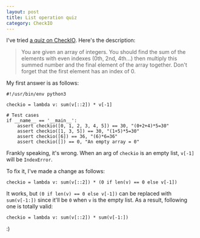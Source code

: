 ```yaml
---
layout: post
title: List operation quiz
category: CheckIO
---
```


I've tried [a quiz on CheckIO](http://www.checkio.org/mission/even-last/). Here's the description:

> You are given an array of integers. You should find the sum of the elements with even indexes (0th, 2nd, 4th...) then multiply this summed number and the final element of the array together. Don't forget that the first element has an index of 0.

My first answer is as follows:

	#!/usr/bin/env python3

	checkio = lambda v: sum(v[::2]) * v[-1]

	# Test cases
	if __name__ == '__main__':
		assert checkio([0, 1, 2, 3, 4, 5]) == 30, "(0+2+4)*5=30"
		assert checkio([1, 3, 5]) == 30, "(1+5)*5=30"
		assert checkio([6]) == 36, "(6)*6=36"
		assert checkio([]) == 0, "An empty array = 0"

Frankly speaking, it's wrong. When an arg of `checkio` is an empty list, `v[-1]` will be `IndexError`.

To fix it, I've made a change as follows:

	checkio = lambda v: sum(v[::2]) * (0 if len(v) == 0 else v[-1])

It works, but `(0 if len(v) == 0 else v[-1])` can be replaced with `sum(v[-1:])` since it'll be `0` when `v` is the empty list. As a result, following one is totally valid:

	checkio = lambda v: sum(v[::2]) * sum(v[-1:])

:)
